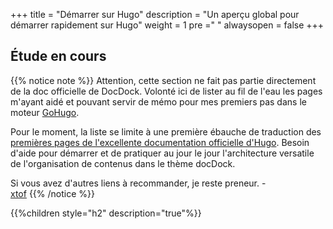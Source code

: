 +++
title = "Démarrer sur Hugo"
description = "Un aperçu global pour démarrer rapidement sur Hugo"
weight = 1
pre ="<i class='fa fa-road'></i> "
alwaysopen = false
+++

## Étude en cours 

{{% notice note %}}
Attention, cette section ne fait pas partie directement de la doc officielle de DocDock. Volonté ici de lister au fil de l'eau les pages m'ayant aidé et pouvant servir de mémo pour mes premiers pas dans le moteur [GoHugo](https://gohugo.io). 

Pour le moment, la liste se limite à une première ébauche de traduction des [premières pages de l'excellente documentation officielle d'Hugo](https://gohugo.io/overview). Besoin d'aide pour démarrer et de pratiquer au jour le jour l'architecture versatile de l'organisation de contenus dans le thème docDock. 

Si vous avez d'autres liens à recommander, je reste preneur. -  
[xtof](http://twitter.com/xtof_party)
{{% /notice %}}

{{%children style="h2" description="true"%}}

